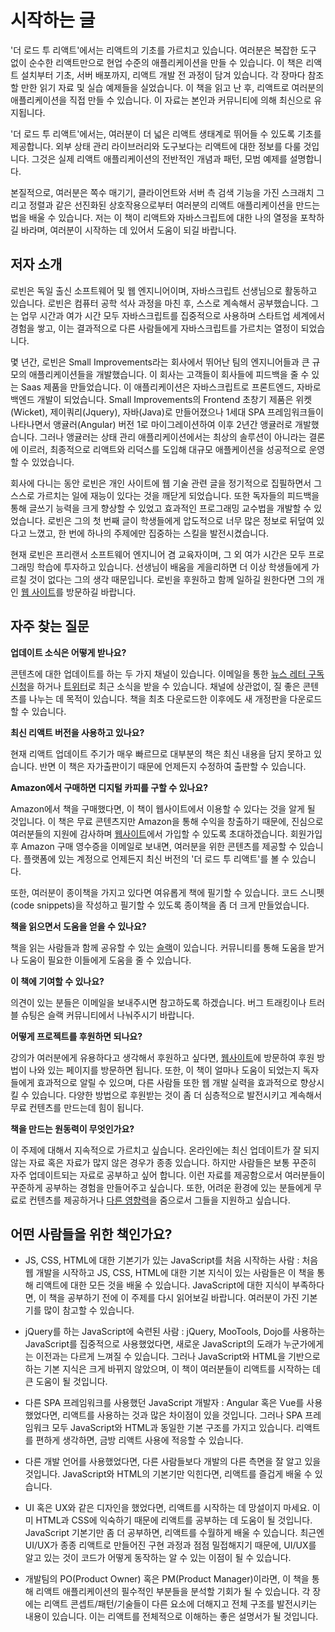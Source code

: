 # 시작하는 글

'더 로드 투 리액트'에서는 리액트의 기초를 가르치고 있습니다. 여러분은 복잡한 도구 없이 순수한 리액트만으로 현업 수준의 애플리케이션을 만들 수 있습니다. 이 책은 리액트 설치부터 기초, 서버 배포까지, 리액트 개발 전 과정이 담겨 있습니다. 각 장마다 참조할 만한 읽기 자료 및 실습 예제들을 실었습니다. 이 책을 읽고 난 후, 리액트로 여러분의 애플리케이션을 직접 만들 수 있습니다. 이 자료는 본인과 커뮤니티에 의해 최신으로 유지됩니다.

'더 로드 투 리액트'에서는, 여러분이 더 넓은 리액트 생태계로 뛰어들 수 있도록 기초를 제공합니다. 외부 상태 관리 라이브러리와 도구보다는 리액트에 대한 정보를 다룰 것입니다. 그것은 실제 리액트 애플리케이션의 전반적인 개념과 패턴, 모범 예제를 설명합니다. 

본질적으로, 여러분은 쪽수 매기기, 클라이언트와 서버 측 검색 기능을 가진 스크래치 그리고 정렬과 같은 선진화된 상호작용으로부터 여러분의 리액트 애플리케이션을 만드는 법을 배울 수 있습니다. 저는 이 책이 리액트와 자바스크립트에 대한 나의 열정을 포착하길 바라며, 여러분이 시작하는 데 있어서 도움이 되길 바랍니다.

## 저자 소개

로빈은 독일 출신 소프트웨어 및 웹 엔지니어이며, 자바스크립트 선생님으로 활동하고 있습니다. 로빈은 컴퓨터 공학 석사 과정을 마친 후, 스스로 계속해서 공부했습니다. 그는 업무 시간과 여가 시간 모두 자바스크립트를 집중적으로 사용하며 스타트업 세계에서 경험을 쌓고, 이는 결과적으로 다른 사람들에게 자바스크립트를 가르치는 열정이 되었습니다.

몇 년간, 로빈은 Small Improvements라는 회사에서 뛰어난 팀의 엔지니어들과 큰 규모의 애플리케이션들을 개발했습니다. 이 회사는 고객들이 회사들에 피드백을 줄 수 있는 Saas 제품을 만들었습니다. 이 애플리케이션은 자바스크립트로 프론트엔드, 자바로 백엔드 개발이 되었습니다. Small Improvements의 Frontend 초창기 제품은 위켓(Wicket), 제이쿼리(Jquery), 자바(Java)로 만들어졌으나 1세대 SPA 프레임워크들이 나타나면서 앵귤러(Angular) 버전 1로 마이그레이션하여 이후 2년간 앵귤러로 개발했습니다. 그러나 앵귤러는 상태 관리 애플리케이션에서는 최상의 솔루션이 아니라는 결론에 이르러, 최종적으로 리액트와 리덕스를 도입해 대규모 애플케이션을 성공적으로 운영할 수 있었습니다.

회사에 다니는 동안 로빈은 개인 사이트에 웹 기술 관련 글을 정기적으로 집필하면서 그 스스로 가르치는 일에 재능이 있다는 것을 깨닫게 되었습니다. 또한 독자들의 피드백을 통해 글쓰기 능력을 크게 향상할 수 있었고 효과적인 프로그래밍 교수법을 개발할 수 있었습니다. 로빈은 그의 첫 번째 글이 학생들에게 압도적으로 너무 많은 정보로 뒤덮여 있다고 느꼈고, 한 번에 하나의 주제에만 집중하는 스킬을 발전시켰습니다.

현재 로빈은 프리랜서 소프트웨어 엔지니어 겸 교육자이며, 그 외 여가 시간은 모두 프로그래밍 학습에 투자하고 있습니다. 선생님이 배움을 게을리하면 더 이상 학생들에게 가르칠 것이 없다는 그의 생각 때문입니다. 로빈을 후원하고 함께 일하길 원한다면 그의 개인 [웹 사이트](https://www.robinwieruch.de/about)를 방문하길 바랍니다.

## 자주 찾는 질문

**업데이트 소식은 어떻게 받나요?**

콘텐츠에 대한 업데이트를 하는 두 가지 채널이 있습니다. 이메일을 통한 [뉴스 레터 구독 신청](https://www.getrevue.co/profile/rwieruch)을 하거나 [트위터](https://twitter.com/rwieruch)로 최근 소식을 받을 수 있습니다. 채널에 상관없이, 질 좋은 콘텐츠를 나누는 데 목적이 있습니다. 책을 최초 다운로드한 이후에도 새 개정판을 다운로드할 수 있습니다.

**최신 리액트 버전을 사용하고 있나요?**

현재 리액트 업데이트 주기가 매우 빠르므로 대부분의 책은 최신 내용을 담지 못하고 있습니다. 반면 이 책은 자가출판이기 때문에 언제든지 수정하여 출판할 수 있습니다.

**Amazon에서 구매하면 디지털 카피를 구할 수 있나요?** 

Amazon에서 책을 구매했다면, 이 책이 웹사이트에서 이용할 수 있다는 것을 알게 될 것입니다. 이 책은 무료 콘텐츠지만 Amazon을 통해 수익을 창출하기 때문에, 진심으로 여러분들의 지원에 감사하며 [웹사이트](https://www.robinwieruch.de/)에서 가입할 수 있도록 초대하겠습니다. 회원가입 후 Amazon 구매 영수증을 이메일로 보내면, 여러분을 위한 콘텐츠를 제공할 수 있습니다. 플랫폼에 있는 계정으로 언제든지 최신 버전의 '더 로드 투 리액트'를 볼 수 있습니다. 

또한, 여러분이 종이책을 가지고 있다면 여유롭게 책에 필기할 수 있습니다. 코드 스니펫(code snippets)을 작성하고 필기할 수 있도록 종이책을 좀 더 크게 만들었습니다. 

**책을 읽으면서 도움을 얻을 수 있나요?** 

책을 읽는 사람들과 함께 공유할 수 있는 [슬랙](https://slack-the-road-to-learn-react.wieruch.com/)이 있습니다. 커뮤니티를 통해 도움을 받거나 도움이 필요한 이들에게 도움을 줄 수 있습니다.

**이 책에 기여할 수 있나요?** 

의견이 있는 분들은 이메일을 보내주시면 참고하도록 하겠습니다. 버그 트래킹이나 트러블 슈팅은 슬랙 커뮤니티에서 나눠주시기 바랍니다.

**어떻게 프로젝트를 후원하면 되나요?** 

강의가 여러분에게 유용하다고 생각해서 후원하고 싶다면, [웹사이트](https://www.robinwieruch.de/about)에 방문하여 후원 방법이 나와 있는 페이지를 방문하면 됩니다. 또한, 이 책이 얼마나 도움이 되었는지 독자들에게 효과적으로 알릴 수 있으며, 다른 사람들 또한 웹 개발 실력을 효과적으로 향상시킬 수 있습니다. 다양한 방법으로 후원받는 것이 좀 더 심층적으로 발전시키고 계속해서 무료 컨텐츠를 만드는데 힘이 됩니다.

**책을 만드는 원동력이 무엇인가요?**

이 주제에 대해서 지속적으로 가르치고 싶습니다. 온라인에는 최신 업데이트가 잘 되지 않는 자료 혹은 자료가 많지 않은 경우가 종종 있습니다. 하지만 사람들은 보통 꾸준히 자주 업데이트되는 자료로 공부하고 싶어 합니다. 이런 자료를 제공함으로서 여러분들이 꾸준하게 공부하는 경험을 만들어주고 싶습니다. 또한, 어려운 환경에 있는 분들에게 무료로 컨텐츠를 제공하거나 [다른 영향력](https://www.robinwieruch.de/giving-back-by-learning-react)을 줌으로서 그들을 지원하고 싶습니다.

## 어떤 사람들을 위한 책인가요?

* JS, CSS, HTML에 대한 기본기가 있는 JavaScript를 처음 시작하는 사람 : 처음 웹 개발을 시작하고 JS, CSS, HTML에 대한 기본 지식이 있는 사람들은 이 책을 통해 리액트에 대한 모든 것을 배울 수 있습니다. JavaScript에 대한 지식이 부족하다면, 이 책을 공부하기 전에 이 주제를 다시 읽어보길 바랍니다. 여러분이 가진 기본기를 많이 참고할 수 있습니다.

* jQuery를 하는 JavaScript에 숙련된 사람 : jQuery, MooTools, Dojo를 사용하는 JavaScript를 집중적으로 사용했었다면, 새로운 JavaScript의 도래가 누군가에게는 이전과는 다르게 느껴질 수 있습니다. 그러나 JavaScript와 HTML을 기반으로 하는 기본 지식은 크게 바뀌지 않았으며, 이 책이 여러분들이 리액트를 시작하는 데 큰 도움이 될 것입니다.

* 다른 SPA 프레임워크를 사용했던 JavaScript 개발자 : Angular 혹은 Vue를 사용했었다면, 리액트를 사용하는 것과 많은 차이점이 있을 것입니다. 그러나 SPA 프레임워크 모두 JavaScript와 HTML과 동일한 기본 구조를 가지고 있습니다. 리액트를 편하게 생각하면, 금방 리액트 사용에 적응할 수 있습니다.

* 다른 개발 언어를 사용했었다면, 다른 사람들보다 개발의 다른 측면을 잘 알고 있을 것입니다. JavaScript와 HTML의 기본기만 익힌다면, 리액트를 즐겁게 배울 수 있습니다.

* UI 혹은 UX와 같은 디자인을 했었다면, 리액트를 시작하는 데 망설이지 마세요. 이미 HTML과 CSS에 익숙하기 때문에 리액트를 공부하는 데 도움이 될 것입니다. JavaScript 기본기만 좀 더 공부하면, 리액트를 수월하게 배울 수 있습니다. 최근엔 UI/UX가 종종 리액트로 만들어진 구현 과정과 점점 밀접해지기 때문에, UI/UX를 알고 있는 것이 코드가 어떻게 동작하는 알 수 있는 이점이 될 수 있습니다.

* 개발팀의 PO(Product Owner) 혹은 PM(Product Manager)이라면, 이 책을 통해 리액트 애플리케이션의 필수적인 부분들을 분석할 기회가 될 수 있습니다. 각 장에는 리액트 콘셉트/패턴/기술들이 다른 요소에 더해지고 전체 구조를 발전시키는 내용이 있습니다. 이는 리액트를 전체적으로 이해하는 좋은 설명서가 될 것입니다.
